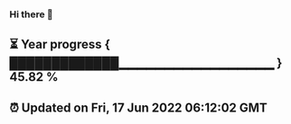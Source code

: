 ### Hi there 👋
⏳ Year progress { █████████████▁▁▁▁▁▁▁▁▁▁▁▁▁▁▁▁▁ } 45.82 %
---
⏰ Updated on Fri, 17 Jun 2022 06:12:02 GMT
---
